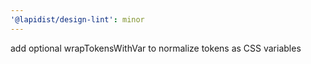 ```yaml
---
'@lapidist/design-lint': minor
---
```


add optional wrapTokensWithVar to normalize tokens as CSS variables

